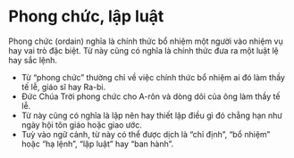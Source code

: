# Phong chức, lập luật

Phong chức (ordain) nghĩa là chính thức bổ nhiệm một người vào nhiệm vụ hay vai trò đặc biệt. Từ này cũng có nghĩa là chính thức đưa ra một luật lệ hay sắc lệnh.
- Từ “phong chức” thường chỉ về việc chính thức bổ nhiệm ai đó làm thầy tế lễ, giáo sĩ hay Ra-bi.
- Đức Chúa Trời phong chức cho A-rôn và dòng dõi của ông làm thầy tế lễ. 
- Từ này cũng có nghĩa là lập nên hay thiết lập điều gì đó chẳng hạn như ngày hội tôn giáo hoặc giao ước.
- Tuỳ vào ngữ cảnh, từ này có thể được dịch là “chỉ định”, “bổ nhiệm” hoặc “hạ lệnh”, “lập luật” hay “ban hành”.

